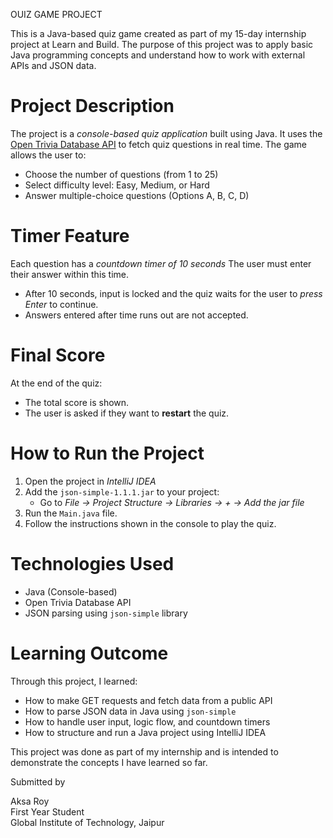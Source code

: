 OUIZ GAME PROJECT

This is a Java-based quiz game created as part of my 15-day internship project at Learn and Build. The purpose of this project was to apply basic Java programming concepts and understand how to work with external APIs and JSON data.

# Project Description

The project is a *console-based quiz application* built using Java. It uses the [Open Trivia Database API](https://opentdb.com/) to fetch quiz questions in real time. The game allows the user to:

- Choose the number of questions (from 1 to 25)
- Select difficulty level: Easy, Medium, or Hard
- Answer multiple-choice questions (Options A, B, C, D)


# Timer Feature

Each question has a *countdown timer of 10 seconds* 
The user must enter their answer within this time.

- After 10 seconds, input is locked and the quiz waits for the user to *press Enter* to continue.
- Answers entered after time runs out are not accepted.

# Final Score

At the end of the quiz:

- The total score is shown.
- The user is asked if they want to **restart** the quiz.

# How to Run the Project

1. Open the project in *IntelliJ IDEA*
2. Add the `json-simple-1.1.1.jar` to your project:
   - Go to *File → Project Structure → Libraries → + → Add the jar file*
3. Run the `Main.java` file.
4. Follow the instructions shown in the console to play the quiz.

# Technologies Used

- Java (Console-based)
- Open Trivia Database API
- JSON parsing using `json-simple` library

# Learning Outcome
Through this project, I learned:

- How to make GET requests and fetch data from a public API
- How to parse JSON data in Java using `json-simple`
- How to handle user input, logic flow, and countdown timers
- How to structure and run a Java project using IntelliJ IDEA

This project was done as part of my internship and is intended to demonstrate the concepts I have learned so far.


 Submitted by
 
Aksa Roy  
First Year Student  
Global Institute of Technology, Jaipur
